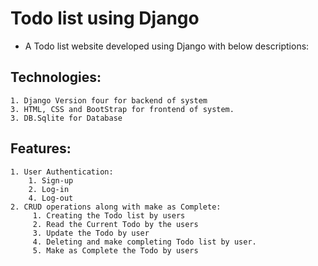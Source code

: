 # Todo list using Django 
* A Todo list website developed using Django with below descriptions: 

## Technologies:
    1. Django Version four for backend of system
    3. HTML, CSS and BootStrap for frontend of system. 
    3. DB.Sqlite for Database 
## Features:
    1. User Authentication:
        1. Sign-up
        2. Log-in
        4. Log-out
    2. CRUD operations along with make as Complete:
         1. Creating the Todo list by users 
         2. Read the Current Todo by the users
         3. Update the Todo by user
         4. Deleting and make completing Todo list by user. 
         5. Make as Complete the Todo by users 
